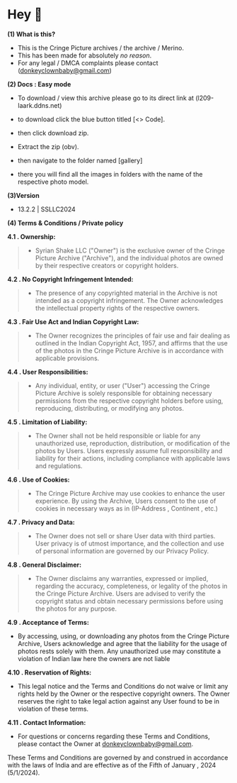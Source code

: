 # **Hey 👋**

**(1) What is this?**

 - This is the Cringe Picture archives / the archive / Merino.
 - This has been made for absolutely *no reason*.
 - For any legal / DMCA complaints please contact         (donkeyclownbaby@gmail.com)

 **(2) Docs : Easy mode**  


 - To download / view this archive please go to its direct link at (l209-laark.ddns.net)

 - to download click the blue button titled [<> Code].
 - then click download zip.
 - Extract the zip (obv).
 - then navigate to the folder named [gallery]
 - there you will find all the images in folders with the name of the respective  photo model.

  **(3)Version**

 - 13.2.2 | SSLLC2024

 **(4) Terms & Conditions / Private policy**


   **4.1 . Ownership:**

>-   Syrian Shake LLC ("Owner") is the exclusive owner of the Cringe Picture Archive ("Archive"), and the individual photos are owned by their respective creators or copyright holders.

**4.2 . No Copyright Infringement Intended:**

>-   The presence of any copyrighted material in the Archive is not intended as a copyright infringement. The Owner acknowledges the intellectual property rights of the respective owners.

**4.3 . Fair Use Act and Indian Copyright Law:**

>-   The Owner recognizes the principles of fair use and fair dealing as outlined in the Indian Copyright Act, 1957, and affirms that the use of the photos in the Cringe Picture Archive is in accordance with applicable provisions.

**4.4 . User Responsibilities:**

>-   Any individual, entity, or user ("User") accessing the Cringe Picture Archive is solely responsible for obtaining necessary permissions from the respective copyright holders before using, reproducing, distributing, or modifying any photos.

**4.5 . Limitation of Liability:**

>-   The Owner shall not be held responsible or liable for any unauthorized use, reproduction, distribution, or modification of the photos by Users. Users expressly assume full responsibility and liability for their actions, including compliance with applicable laws and regulations.

**4.6 . Use of Cookies:**

>-   The Cringe Picture Archive may use cookies to enhance the user experience. By using the Archive, Users consent to the use of cookies in necessary ways as in (IP-Address , Continent , etc.)

**4.7 . Privacy and Data:**

>-   The Owner does not sell or share User data with third parties. User privacy is of utmost importance, and the collection and use of personal information are governed by our Privacy Policy.

**4.8 . General Disclaimer:**

>-   The Owner disclaims any warranties, expressed or implied, regarding the accuracy, completeness, or legality of the photos in the Cringe Picture Archive. Users are advised to verify the copyright status and obtain necessary permissions before using the photos for any purpose.

**4.9 . Acceptance of Terms:**

-   By accessing, using, or downloading any photos from the Cringe Picture Archive, Users acknowledge and agree that the liability for the usage of photos rests solely with them. Any unauthorized use may constitute a violation of Indian law here the owners are not liable

**4.10 . Reservation of Rights:**

-   This legal notice and the Terms and Conditions do not waive or limit any rights held by the Owner or the respective copyright owners. The Owner reserves the right to take legal action against any User found to be in violation of these terms.

**4.11 . Contact Information:**

-   For questions or concerns regarding these Terms and Conditions, please contact the Owner at donkeyclownbaby@gmail.com.

These Terms and Conditions are governed by and construed in accordance with the laws of India and are effective as of the Fifth of January , 2024 (5/1/2024).

